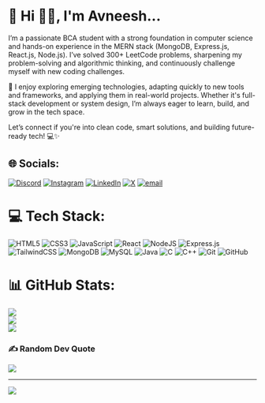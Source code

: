 # 💫 Hi 👋🏻, I'm Avneesh...
I’m a passionate BCA student with a strong foundation in computer science and hands-on experience in the MERN stack (MongoDB, Express.js, React.js, Node.js). I’ve solved 300+ LeetCode problems, sharpening my problem-solving and algorithmic thinking, and continuously challenge myself with new coding challenges.

🔧 I enjoy exploring emerging technologies, adapting quickly to new tools and frameworks, and applying them in real-world projects. Whether it's full-stack development or system design, I’m always eager to learn, build, and grow in the tech space.

Let’s connect if you're into clean code, smart solutions, and building future-ready tech! 💻✨

## 🌐 Socials:
[![Discord](https://img.shields.io/badge/Discord-%237289DA.svg?logo=discord&logoColor=white)](https://discord.gg/dot.avneesh) [![Instagram](https://img.shields.io/badge/Instagram-%23E4405F.svg?logo=Instagram&logoColor=white)](https://instagram.com/02.avnishh) [![LinkedIn](https://img.shields.io/badge/LinkedIn-%230077B5.svg?logo=linkedin&logoColor=white)](https://linkedin.com/in/0xavneesh) [![X](https://img.shields.io/badge/X-black.svg?logo=X&logoColor=white)](https://x.com/dotAvneesh) [![email](https://img.shields.io/badge/Email-D14836?logo=gmail&logoColor=white)](mailto:avneesh149m@gmail.com) 

# 💻 Tech Stack:
![HTML5](https://img.shields.io/badge/html5-%23E34F26.svg?style=flat&logo=html5&logoColor=white) ![CSS3](https://img.shields.io/badge/css3-%231572B6.svg?style=flat&logo=css3&logoColor=white) ![JavaScript](https://img.shields.io/badge/javascript-%23323330.svg?style=flat&logo=javascript&logoColor=%23F7DF1E) ![React](https://img.shields.io/badge/react-%2320232a.svg?style=flat&logo=react&logoColor=%2361DAFB) ![NodeJS](https://img.shields.io/badge/node.js-6DA55F?style=flat&logo=node.js&logoColor=white) ![Express.js](https://img.shields.io/badge/express.js-%23404d59.svg?style=flat&logo=express&logoColor=%2361DAFB) ![TailwindCSS](https://img.shields.io/badge/tailwindcss-%2338B2AC.svg?style=flat&logo=tailwind-css&logoColor=white) ![MongoDB](https://img.shields.io/badge/MongoDB-%234ea94b.svg?style=flat&logo=mongodb&logoColor=white) ![MySQL](https://img.shields.io/badge/mysql-4479A1.svg?style=flat&logo=mysql&logoColor=white) ![Java](https://img.shields.io/badge/java-%23ED8B00.svg?style=flat&logo=openjdk&logoColor=white) ![C](https://img.shields.io/badge/c-%2300599C.svg?style=flat&logo=c&logoColor=white) ![C++](https://img.shields.io/badge/c++-%2300599C.svg?style=flat&logo=c%2B%2B&logoColor=white) ![Git](https://img.shields.io/badge/git-%23F05033.svg?style=flat&logo=git&logoColor=white) ![GitHub](https://img.shields.io/badge/github-%23121011.svg?style=flat&logo=github&logoColor=white) 
# 📊 GitHub Stats:
![](https://github-readme-stats.vercel.app/api?username=AvneeshS11&theme=github_dark&hide_border=false&include_all_commits=true&count_private=true&show_icons=true&rank_icon=github)<br/>
![](https://streak-stats.demolab.com/?user=AvneeshS11&theme=github_dark&hide_border=false&mode=weekly)<br/>
![](https://github-readme-stats.vercel.app/api/top-langs/?username=AvneeshS11&theme=github_dark&hide_border=false&include_all_commits=true&count_private=true&layout=compact&langs_count=8)

### ✍️ Random Dev Quote
![](https://quotes-github-readme.vercel.app/api?type=horizontal&theme=radical)

---
[![](https://visitcount.itsvg.in/api?id=AvneeshS11&icon=0&color=0)](https://visitcount.itsvg.in)

<!-- Proudly created with GPRM ( https://gprm.itsvg.in ) -->
